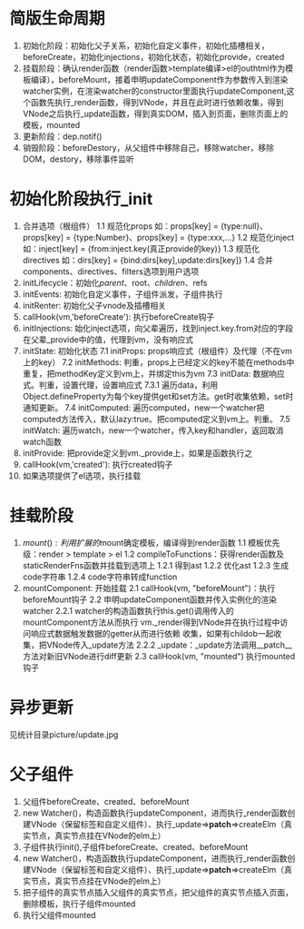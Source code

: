 # 简版生命周期
1. 初始化阶段：初始化父子关系，初始化自定义事件，初始化插槽相关，beforeCreate，初始化injections，初始化状态，初始化provide，created
2. 挂载阶段：确认render函数（render函数>template编译>el的outhtml作为模板编译），beforeMount，接着申明updateComponent作为参数传入到渲染watcher实例，在渲染watcher的constructor里面执行updateComponent,这个函数先执行_render函数，得到VNode，并且在此时进行依赖收集，得到VNode之后执行_update函数，得到真实DOM，插入到页面，删除页面上的模板，mounted
3. 更新阶段：dep.notif()
4. 销毁阶段：beforeDestory，从父组件中移除自己，移除watcher，移除DOM，destory，移除事件监听

# 初始化阶段执行_init
1. 合并选项（根组件）
  1.1 规范化props 如：props[key] = {type:null}、props[key] = {type:Number}、props[key] = {type:xxx,...}
  1.2 规范化inject 如：inject[key] = {from:inject.key(真正provide的key)}
  1.3 规范化directives 如：dirs[key] = {bind:dirs[key],update:dirs[key]}
  1.4 合并components、directives、filters选项到用户选项
2. initLifecycle：初始化$parent、$root、$children、$refs
3. initEvents: 初始化自定义事件，子组件派发，子组件执行
4. initRenter: 初始化父子vnode及插槽相关
5. callHook(vm,'beforeCreate'): 执行beforeCreate钩子
6. initInjections: 始化inject选项，向父辈遍历，找到inject.key.from对应的字段在父辈_provide中的值，代理到vm，没有响应式
7. initState: 初始化状态
  7.1 initProps: props响应式（根组件）及代理（不在vm上的key）
  7.2 initMethods: 判重，props上已经定义的key不能在methods中重复，把methodKey定义到vm上，并绑定this为vm
  7.3 initData: 数据响应式。判重，设置代理，设置响应式
    7.3.1 遍历data，利用Object.defineProperty为每个key提供get和set方法。get时收集依赖，set时通知更新。
  7.4 initComputed: 遍历computed，new一个watcher把computed方法传入，默认lazy:true。把computed定义到vm上。判重。
  7.5 initWatch: 遍历watch，new一个watcher，传入key和handler，返回取消watch函数
8. initProvide: 把provide定义到vm._provide上，如果是函数执行之
9. callHook(vm,'created'): 执行created钩子
10. 如果选项提供了el选项，执行挂载
# 挂载阶段
1. $mount(): 利用扩展的$mount确定模板，编译得到render函数
  1.1 模板优先级：render > template > el
  1.2 compileToFunctions：获得render函数及staticRenderFns函数并挂载到选项上
    1.2.1 得到ast
    1.2.2 优化ast
    1.2.3 生成code字符串
    1.2.4 code字符串转成function
2. mountComponent: 开始挂载
  2.1 callHook(vm, "beforeMount")：执行beforeMount钩子
  2.2 申明updateComponent函数并传入实例化的渲染watcher
    2.2.1 watcher的构造函数执行this.get()调用传入的mountComponent方法从而执行
    vm._render得到VNode并在执行过程中访问响应式数据触发数据的getter从而进行依赖
    收集，如果有childob一起收集，把VNode传入_update方法
    2.2.2 _update：_update方法调用__patch__方法对新旧VNode进行diff更新
  2.3 callHook(vm, "mounted") 执行mounted钩子
# 异步更新
见统计目录picture/update.jpg

# 父子组件
1. 父组件beforeCreate、created、beforeMount
2. new Watcher()，构造函数执行updateComponent，进而执行_render函数创建VNode（保留标签和自定义组件）、执行_update=>__patch__=>createElm（真实节点，真实节点挂在VNode的elm上）
3. 子组件执行init(),子组件beforeCreate、created、beforeMount
4. new Watcher()，构造函数执行updateComponent，进而执行_render函数创建VNode（保留标签和自定义组件）、执行_update=>__patch__=>createElm（真实节点，真实节点挂在VNode的elm上）
5. 把子组件的真实节点插入父组件的真实节点，把父组件的真实节点插入页面，删除模板，执行子组件mounted
6. 执行父组件mounted
